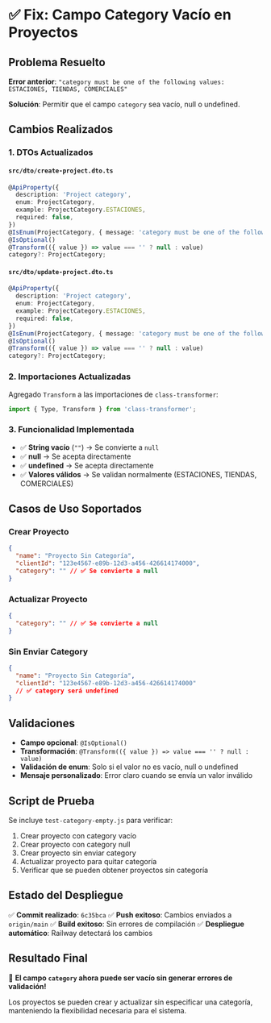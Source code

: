 # ✅ Fix: Campo Category Vacío en Proyectos

## Problema Resuelto

**Error anterior**: `"category must be one of the following values: ESTACIONES, TIENDAS, COMERCIALES"`

**Solución**: Permitir que el campo `category` sea vacío, null o undefined.

## Cambios Realizados

### 1. **DTOs Actualizados**

#### `src/dto/create-project.dto.ts`
```typescript
@ApiProperty({
  description: 'Project category',
  enum: ProjectCategory,
  example: ProjectCategory.ESTACIONES,
  required: false,
})
@IsEnum(ProjectCategory, { message: 'category must be one of the following values: ESTACIONES, TIENDAS, COMERCIALES' })
@IsOptional()
@Transform(({ value }) => value === '' ? null : value)
category?: ProjectCategory;
```

#### `src/dto/update-project.dto.ts`
```typescript
@ApiProperty({
  description: 'Project category',
  enum: ProjectCategory,
  example: ProjectCategory.ESTACIONES,
  required: false,
})
@IsEnum(ProjectCategory, { message: 'category must be one of the following values: ESTACIONES, TIENDAS, COMERCIALES' })
@IsOptional()
@Transform(({ value }) => value === '' ? null : value)
category?: ProjectCategory;
```

### 2. **Importaciones Actualizadas**

Agregado `Transform` a las importaciones de `class-transformer`:
```typescript
import { Type, Transform } from 'class-transformer';
```

### 3. **Funcionalidad Implementada**

- ✅ **String vacío** (`""`) → Se convierte a `null`
- ✅ **null** → Se acepta directamente
- ✅ **undefined** → Se acepta directamente
- ✅ **Valores válidos** → Se validan normalmente (ESTACIONES, TIENDAS, COMERCIALES)

## Casos de Uso Soportados

### Crear Proyecto
```json
{
  "name": "Proyecto Sin Categoría",
  "clientId": "123e4567-e89b-12d3-a456-426614174000",
  "category": "" // ✅ Se convierte a null
}
```

### Actualizar Proyecto
```json
{
  "category": "" // ✅ Se convierte a null
}
```

### Sin Enviar Category
```json
{
  "name": "Proyecto Sin Categoría",
  "clientId": "123e4567-e89b-12d3-a456-426614174000"
  // ✅ category será undefined
}
```

## Validaciones

- **Campo opcional**: `@IsOptional()`
- **Transformación**: `@Transform(({ value }) => value === '' ? null : value)`
- **Validación de enum**: Solo si el valor no es vacío, null o undefined
- **Mensaje personalizado**: Error claro cuando se envía un valor inválido

## Script de Prueba

Se incluye `test-category-empty.js` para verificar:
1. Crear proyecto con category vacío
2. Crear proyecto con category null
3. Crear proyecto sin enviar category
4. Actualizar proyecto para quitar categoría
5. Verificar que se pueden obtener proyectos sin categoría

## Estado del Despliegue

✅ **Commit realizado**: `6c35bca`
✅ **Push exitoso**: Cambios enviados a `origin/main`
✅ **Build exitoso**: Sin errores de compilación
✅ **Despliegue automático**: Railway detectará los cambios

## Resultado Final

🎉 **El campo `category` ahora puede ser vacío sin generar errores de validación!**

Los proyectos se pueden crear y actualizar sin especificar una categoría, manteniendo la flexibilidad necesaria para el sistema. 